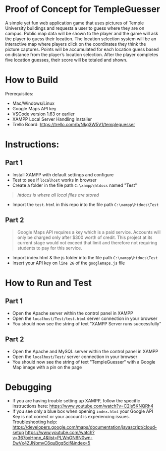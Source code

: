 # Proof of Concept for TempleGuesser
A simple yet fun web application game that uses pictures of Temple University buildings and requests a user to guess where they are on campus. Public map data will be shown to the player and the game will ask the player to guess their location. The location selection system will be an interactive map where players click on the coordinates they think the picture captures. Points will be accumulated for each location guess based on distance from the player’s location selection. After the player completes five location guesses, their score will be totaled and shown.

# How to Build
Prerequisites:
- Mac/Windows/Linux 
- Google Maps API key
- VSCode version 1.63 or earlier
- XAMPP Local Server Handling Installer
- Trello Board: https://trello.com/b/Nkg3W5V1/templeguesser

# Instructions:
## Part 1
- Install XAMPP with default settings and configure
- Test to see if ```localhost``` works in browser
- Create a folder in the file path ```C:\xampp\htdocs``` named "Test"       
> *htdocs is where all local files are stored*
- Import the ```test.html``` in this repo into the file path ```C:\xampp\htdocs\Test```

## Part 2
> Google Maps API requires a key which is a paid service. Accounts will only be charged only after $300 worth of credit. 
> This project at its current stage would not exceed that limit and therefore not requiring students to pay for this service.

- Import index.html & the js folder into the file path ```C:\xampp\htdocs\Test```
- Insert your API key on ```line 26``` of the ```googlemaps.js``` file

# How to Run and Test
## Part 1
- Open the Apache server within the control panel in XAMPP
- Open the ```localhost/Test/test.html``` server connection in your browser
- You should now see the string of text "XAMPP Server runs successfully"

## Part 2
- Open the Apache and MySQL server within the control panel in XAMPP
- Open the ```localhost/Test/``` server connection in your browser
- You should now see the string of text "TempleGuesser" with a Google Map image with a pin on the page

# Debugging
- If you are having trouble setting up XAMPP, follow the specific instructions here: https://www.youtube.com/watch?v=C2Is5KNQRh4
- If you see only a blue box when opening ```index.html``` your Google API Key is not correct or your account is experiencing issues. 
Troubleshooting help: 
https://developers.google.com/maps/documentation/javascript/cloud-setup
https://www.youtube.com/watch?v=367oxHpnn_4&list=PLWnON6N0wn-EwVx4ZJNbmvC6quBgq5cif&index=5
